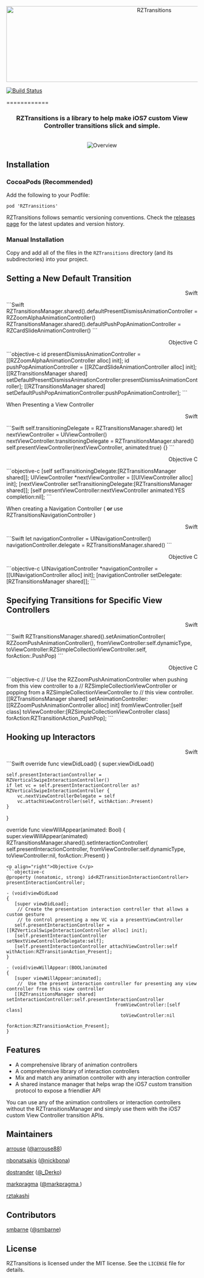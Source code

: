<p align="center">
<img src="https://raw.github.com/Raizlabs/RZTransitions/master/Web/RZTransitions.png" alt="RZTransitions" width="763" height="200" />
</p>

[![Build Status](https://travis-ci.org/Raizlabs/RZTransitions.svg)](https://travis-ci.org/Raizlabs/RZTransitions)

============

<h3 align="center">RZTransitions is a library to help make iOS7 custom View Controller transitions slick and simple.</h3>
<p align="center" >
<br/>
<img src="http://raw.github.com/Raizlabs/RZTransitions/master/Web/RZTransitionsDemo.gif" alt="Overview" />
<br/>
</p>

## Installation

### CocoaPods (Recommended)

Add the following to your Podfile:

`pod 'RZTransitions'`

RZTransitions follows semantic versioning conventions. Check the [releases page](https://github.com/Raizlabs/RZTransitions/releases) for the latest updates and version history.

### Manual Installation

Copy and add all of the files in the `RZTransitions` directory (and its subdirectories) into your project.

## Setting a New Default Transition

<p align="right">Swift</p>
```Swift
RZTransitionsManager.shared().defaultPresentDismissAnimationController = RZZoomAlphaAnimationController()
RZTransitionsManager.shared().defaultPushPopAnimationController = RZCardSlideAnimationController()
```

<p align="right">Objective C</p>
```objective-c
id<RZAnimationControllerProtocol> presentDismissAnimationController = [[RZZoomAlphaAnimationController alloc] init];
id<RZAnimationControllerProtocol> pushPopAnimationController = [[RZCardSlideAnimationController alloc] init];
[[RZTransitionsManager shared] setDefaultPresentDismissAnimationController:presentDismissAnimationController];
[[RZTransitionsManager shared] setDefaultPushPopAnimationController:pushPopAnimationController];
```

When Presenting a View Controller

<p align="right">Swift</p>
```Swift
self.transitioningDelegate = RZTransitionsManager.shared()
let nextViewController = UIViewController()
nextViewController.transitioningDelegate = RZTransitionsManager.shared()
self.presentViewController(nextViewController, animated:true) {}
```
<p align="right">Objective C</p>
```objective-c
[self setTransitioningDelegate:[RZTransitionsManager shared]];
UIViewController *nextViewController = [[UIViewController alloc] init];
[nextViewController setTransitioningDelegate:[RZTransitionsManager shared]];
[self presentViewController:nextViewController animated:YES completion:nil];
```

When creating a Navigation Controller ( **or** use RZTransitionsNavigationController )

<p align="right">Swift</p>
```Swift
let navigationController = UINavigationController()
navigationController.delegate = RZTransitionsManager.shared()
```
<p align="right">Objective C</p>
```objective-c
UINavigationController *navigationController = [[UINavigationController alloc] init];
[navigationController setDelegate:[RZTransitionsManager shared]];
```

## Specifying Transitions for Specific View Controllers

<p align="right">Swift</p>
```Swift
RZTransitionsManager.shared().setAnimationController( RZZoomPushAnimationController(),
    fromViewController:self.dynamicType,
    toViewController:RZSimpleCollectionViewController.self,
    forAction:.PushPop)
```
<p align="right">Objective C</p>
```objective-c
// Use the RZZoomPushAnimationController when pushing from this view controller to a
// RZSimpleCollectionViewController or popping from a RZSimpleCollectionViewController to
// this view controller.
[[RZTransitionsManager shared] setAnimationController:[[RZZoomPushAnimationController alloc] init]
                                   fromViewController:[self class]
                                     toViewController:[RZSimpleCollectionViewController class]
                                            forAction:RZTransitionAction_PushPop];
```

## Hooking up Interactors

<p align="right">Swift</p>
```Swift
override func viewDidLoad() {
    super.viewDidLoad()

    self.presentInteractionController = RZVerticalSwipeInteractionController()
    if let vc = self.presentInteractionController as? RZVerticalSwipeInteractionController {
        vc.nextViewControllerDelegate = self
        vc.attachViewController(self, withAction:.Present)
    }
}

override func viewWillAppear(animated: Bool)
{
    super.viewWillAppear(animated)
    RZTransitionsManager.shared().setInteractionController( self.presentInteractionController,
        fromViewController:self.dynamicType,
        toViewController:nil,
        forAction:.Present)
}
```
<p align="right">Objective C</p>
```objective-c
@property (nonatomic, strong) id<RZTransitionInteractionController> presentInteractionController;

- (void)viewDidLoad
{
   [super viewDidLoad];
	// Create the presentation interaction controller that allows a custom gesture
	// to control presenting a new VC via a presentViewController
   self.presentInteractionController = [[RZVerticalSwipeInteractionController alloc] init];
   [self.presentInteractionController setNextViewControllerDelegate:self];
   [self.presentInteractionController attachViewController:self withAction:RZTransitionAction_Present];
}

- (void)viewWillAppear:(BOOL)animated
{
   [super viewWillAppear:animated];
	//  Use the present interaction controller for presenting any view controller from this view controller
   [[RZTransitionsManager shared] setInteractionController:self.presentInteractionController
                                        fromViewController:[self class]
                                          toViewController:nil
                                                 forAction:RZTransitionAction_Present];
}
```

## Features

 - A comprehensive library of animation controllers
 - A comprehensive library of interaction controllers
 - Mix and match any animation controller with any interaction controller
 - A shared instance manager that helps wrap the iOS7 custom transition protocol to expose a friendlier API

You can use any of the animation controllers or interaction controllers without the RZTransitionsManager and simply use them with the iOS7 custom View Controller transition APIs.

## Maintainers

[arrouse](https://github.com/arrouse) ([@arrouse88](http://twitter.com/arrouse88))

[nbonatsakis](https://github.com/nbonatsakis) ([@nickbona](http://twitter.com/nickbona))

[dostrander](https://github.com/dostrander) ([@_Derko](http://twitter.com/_Derko))

[markpragma](https://github.com/markpragma) ([@markpragma ](http://twitter.com/markpragma))

[rztakashi](https://github.com/rztakashi)

## Contributors

[smbarne](https://github.com/smbarne) ([@smbarne](http://twitter.com/smbarne))

## License

RZTransitions is licensed under the MIT license. See the `LICENSE` file for details.
